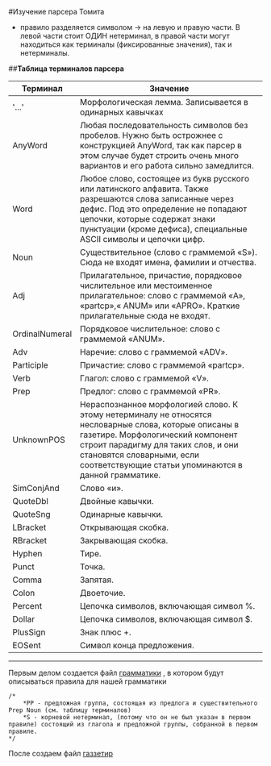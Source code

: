 #Изучение парсера Томита

* правило разделяется символом -> на левую и правую части. В левой части стоит ОДИН нетерминал, в правой части могут находиться как терминалы (фиксированные значения), так и нетерминалы.

##**Таблица терминалов парсера**

| Терминал   | Значение |
| ---------- | --------------------------------------------------------------|
|'...'|Морфологическая лемма. Записывается в одинарных кавычках|
| AnyWord | Любая последовательность символов без пробелов. Нужно быть острожнее с конструкцией AnyWord, так как парсер в этом случае будет строить очень много вариантов и его работа сильно замедлится. |
| Word	| Любое слово, состоящее из букв русского или латинского алфавита. Также разрешаются слова записанные через дефис. Под это определение не попадают цепочки, которые содержат знаки пунктуации (кроме дефиса), специальные ASCII символы и цепочки цифр.|
| Noun	| Существительное (слово с граммемой «S»). Сюда не входят имена, фамилии и отчества. |
| Adj	| Прилагательное, причастие, порядковое числительное или местоименное прилагательное: слово с граммемой «A», «partcp»,« ANUM» или «APRO». Краткие прилагательные сюда не входят. |
| OrdinalNumeral	| Порядковое числительное: слово с граммемой «ANUM». |
| Adv	| Наречие: слово с граммемой «ADV». |
| Participle	| Причастие: слово с граммемой «partcp». |
| Verb	| Глагол: слово с граммемой «V». |
| Prep	| Предлог: слово с граммемой «PR». |
| UnknownPOS	| Нераспознанное морфологией слово. К этому нетерминалу не относятся несловарные слова, которые описаны в газетире. Морфологический компонент строит парадигму для таких слов, и они становятся словарными, если соответствующие статьи упоминаются в данной грамматике. |
| SimConjAnd	| Слово «и». |
| QuoteDbl	| Двойные кавычки. |
| QuoteSng	| Одинарные кавычки. |
| LBracket	| Открывающая скобка. |
| RBracket	| Закрывающая скобка. |
| Hyphen	| Тире. |
| Punct	| Точка. |
| Comma	| Запятая. |
| Colon	| Двоеточие. |
| Percent	| Цепочка символов, включающая символ %. |
| Dollar	| Цепочка символов, включающая символ $. |
| PlusSign	| Знак плюс +. |
| EOSent	| Символ конца предложения. |

---

Первым делом создается файл [грамматики](https://github.com/NotaEgorov/Mos_Search/blob/master/Search/grammar.cxx) , в котором будут описываться правила для нашей грамматики

```
/*
    *PP - предложная группа, состоящая из предлога и существительного Prep Noun (см. таблицу терминалов)
    *S - корневой нетерминал, (потому что он не был указан в первом правиле) состоящий из глагола и предложной группы, собранной в первом правиле.
*/
```

После создаем файл [газзетир](https://github.com/NotaEgorov/Mos_Search/blob/master/Search/dic.gzt)
